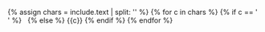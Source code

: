 {% assign chars = include.text | split: '' %}
{% for c in chars %}
  {% if c == ' ' %}
    &nbsp;
  {% else %}
    <font style="
    color: rgb(
    {% include random.md min=0 max=200 %}, 
    {% include random.md min=0 max=200 %}, 
    {% include random.md min=0 max=200 %})">
    {{c}}
    </font>
  {% endif %}
{% endfor %}
